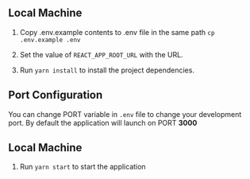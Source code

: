 ## Local Machine

1. Copy .env.example contents to .env file in the same path `cp .env.example .env`

2. Set the value of `REACT_APP_ROOT_URL` with the URL.

3. Run `yarn install` to install the project dependencies.

## Port Configuration

You can change PORT variable in `.env` file to change your development port. By default the application will launch on
PORT **3000**

## Local Machine

1. Run `yarn start` to start the application
